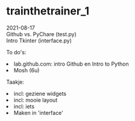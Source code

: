 # trainthetrainer_1

2021-08-17 <br>
Github vs. PyChare (test.py)<br>
Intro Tkinter (interface.py)<br>

To do's:<br>
<li> lab.github.com: intro Github en Intro to Python<br></li>
<li>  Mosh (6u)<br></li>

Taakje:<br>
 <li> incl: geziene widgets<br></li>
 <li> incl: mooie layout<br></li>
 <li> incl: iets<br></li>
 <li>Maken in 'interface'<br></li>
